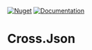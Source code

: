 [![Nuget](https://img.shields.io/nuget/v/Cross.Json.svg)](https://nuget.org/packages/Cross.Json/) [![Documentation](https://img.shields.io/badge/docs-wiki-yellow.svg)](https://github.com/denis-peshkov/Cross.Json/wiki)

# Cross.Json
